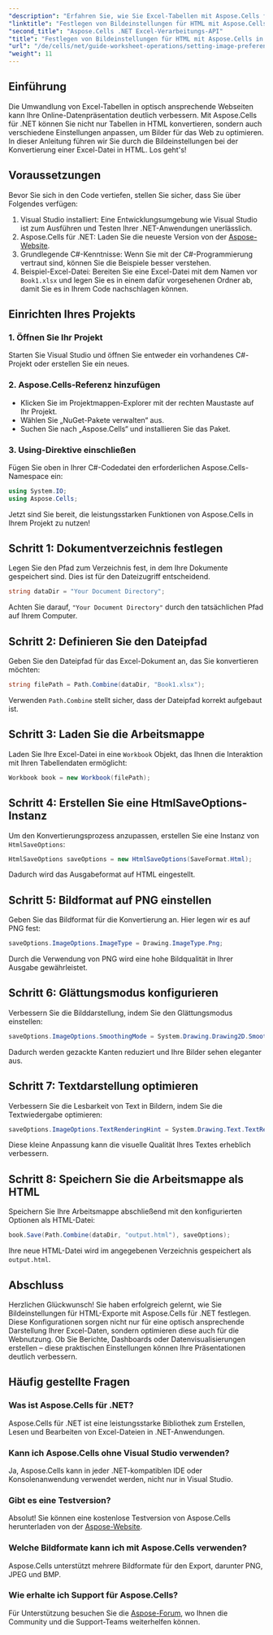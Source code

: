 ```yaml
---
"description": "Erfahren Sie, wie Sie Excel-Tabellen mit Aspose.Cells für .NET effektiv in optisch ansprechende HTML-Webseiten umwandeln. Diese Schritt-für-Schritt-Anleitung deckt alles ab, vom Festlegen von Bildeinstellungen bis zur Optimierung der Textdarstellung."
"linktitle": "Festlegen von Bildeinstellungen für HTML mit Aspose.Cells in .NET"
"second_title": "Aspose.Cells .NET Excel-Verarbeitungs-API"
"title": "Festlegen von Bildeinstellungen für HTML mit Aspose.Cells in .NET"
"url": "/de/cells/net/guide-worksheet-operations/setting-image-preferences/"
"weight": 11
---
```


## Einführung

Die Umwandlung von Excel-Tabellen in optisch ansprechende Webseiten kann Ihre Online-Datenpräsentation deutlich verbessern. Mit Aspose.Cells für .NET können Sie nicht nur Tabellen in HTML konvertieren, sondern auch verschiedene Einstellungen anpassen, um Bilder für das Web zu optimieren. In dieser Anleitung führen wir Sie durch die Bildeinstellungen bei der Konvertierung einer Excel-Datei in HTML. Los geht's!

## Voraussetzungen

Bevor Sie sich in den Code vertiefen, stellen Sie sicher, dass Sie über Folgendes verfügen:

1. Visual Studio installiert: Eine Entwicklungsumgebung wie Visual Studio ist zum Ausführen und Testen Ihrer .NET-Anwendungen unerlässlich.
2. Aspose.Cells für .NET: Laden Sie die neueste Version von der [Aspose-Website](https://releases.aspose.com/cells/net/).
3. Grundlegende C#-Kenntnisse: Wenn Sie mit der C#-Programmierung vertraut sind, können Sie die Beispiele besser verstehen.
4. Beispiel-Excel-Datei: Bereiten Sie eine Excel-Datei mit dem Namen vor `Book1.xlsx` und legen Sie es in einem dafür vorgesehenen Ordner ab, damit Sie es in Ihrem Code nachschlagen können.

## Einrichten Ihres Projekts

### 1. Öffnen Sie Ihr Projekt

Starten Sie Visual Studio und öffnen Sie entweder ein vorhandenes C#-Projekt oder erstellen Sie ein neues.

### 2. Aspose.Cells-Referenz hinzufügen

- Klicken Sie im Projektmappen-Explorer mit der rechten Maustaste auf Ihr Projekt.
- Wählen Sie „NuGet-Pakete verwalten“ aus.
- Suchen Sie nach „Aspose.Cells“ und installieren Sie das Paket.

### 3. Using-Direktive einschließen

Fügen Sie oben in Ihrer C#-Codedatei den erforderlichen Aspose.Cells-Namespace ein:

```csharp
using System.IO;
using Aspose.Cells;
```

Jetzt sind Sie bereit, die leistungsstarken Funktionen von Aspose.Cells in Ihrem Projekt zu nutzen!

## Schritt 1: Dokumentverzeichnis festlegen

Legen Sie den Pfad zum Verzeichnis fest, in dem Ihre Dokumente gespeichert sind. Dies ist für den Dateizugriff entscheidend.

```csharp
string dataDir = "Your Document Directory";
```

Achten Sie darauf, `"Your Document Directory"` durch den tatsächlichen Pfad auf Ihrem Computer.

## Schritt 2: Definieren Sie den Dateipfad

Geben Sie den Dateipfad für das Excel-Dokument an, das Sie konvertieren möchten:

```csharp
string filePath = Path.Combine(dataDir, "Book1.xlsx");
```

Verwenden `Path.Combine` stellt sicher, dass der Dateipfad korrekt aufgebaut ist.

## Schritt 3: Laden Sie die Arbeitsmappe

Laden Sie Ihre Excel-Datei in eine `Workbook` Objekt, das Ihnen die Interaktion mit Ihren Tabellendaten ermöglicht:

```csharp
Workbook book = new Workbook(filePath);
```

## Schritt 4: Erstellen Sie eine HtmlSaveOptions-Instanz

Um den Konvertierungsprozess anzupassen, erstellen Sie eine Instanz von `HtmlSaveOptions`:

```csharp
HtmlSaveOptions saveOptions = new HtmlSaveOptions(SaveFormat.Html);
```

Dadurch wird das Ausgabeformat auf HTML eingestellt.

## Schritt 5: Bildformat auf PNG einstellen

Geben Sie das Bildformat für die Konvertierung an. Hier legen wir es auf PNG fest:

```csharp
saveOptions.ImageOptions.ImageType = Drawing.ImageType.Png;
```

Durch die Verwendung von PNG wird eine hohe Bildqualität in Ihrer Ausgabe gewährleistet.

## Schritt 6: Glättungsmodus konfigurieren

Verbessern Sie die Bilddarstellung, indem Sie den Glättungsmodus einstellen:

```csharp
saveOptions.ImageOptions.SmoothingMode = System.Drawing.Drawing2D.SmoothingMode.AntiAlias;
```

Dadurch werden gezackte Kanten reduziert und Ihre Bilder sehen eleganter aus.

## Schritt 7: Textdarstellung optimieren

Verbessern Sie die Lesbarkeit von Text in Bildern, indem Sie die Textwiedergabe optimieren:

```csharp
saveOptions.ImageOptions.TextRenderingHint = System.Drawing.Text.TextRenderingHint.AntiAlias;
```

Diese kleine Anpassung kann die visuelle Qualität Ihres Textes erheblich verbessern.

## Schritt 8: Speichern Sie die Arbeitsmappe als HTML

Speichern Sie Ihre Arbeitsmappe abschließend mit den konfigurierten Optionen als HTML-Datei:

```csharp
book.Save(Path.Combine(dataDir, "output.html"), saveOptions);
```

Ihre neue HTML-Datei wird im angegebenen Verzeichnis gespeichert als `output.html`.

## Abschluss

Herzlichen Glückwunsch! Sie haben erfolgreich gelernt, wie Sie Bildeinstellungen für HTML-Exporte mit Aspose.Cells für .NET festlegen. Diese Konfigurationen sorgen nicht nur für eine optisch ansprechende Darstellung Ihrer Excel-Daten, sondern optimieren diese auch für die Webnutzung. Ob Sie Berichte, Dashboards oder Datenvisualisierungen erstellen – diese praktischen Einstellungen können Ihre Präsentationen deutlich verbessern.

## Häufig gestellte Fragen

### Was ist Aspose.Cells für .NET?

Aspose.Cells für .NET ist eine leistungsstarke Bibliothek zum Erstellen, Lesen und Bearbeiten von Excel-Dateien in .NET-Anwendungen.

### Kann ich Aspose.Cells ohne Visual Studio verwenden?

Ja, Aspose.Cells kann in jeder .NET-kompatiblen IDE oder Konsolenanwendung verwendet werden, nicht nur in Visual Studio.

### Gibt es eine Testversion?

Absolut! Sie können eine kostenlose Testversion von Aspose.Cells herunterladen von der [Aspose-Website](https://releases.aspose.com/).

### Welche Bildformate kann ich mit Aspose.Cells verwenden?

Aspose.Cells unterstützt mehrere Bildformate für den Export, darunter PNG, JPEG und BMP.

### Wie erhalte ich Support für Aspose.Cells?

Für Unterstützung besuchen Sie die [Aspose-Forum](https://forum.aspose.com/c/cells/9), wo Ihnen die Community und die Support-Teams weiterhelfen können.